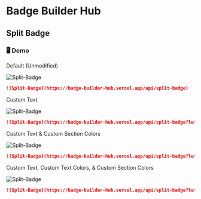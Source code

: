 # Badge Builder Hub

## Split Badge

### 🖥️ Demo

Default (Unmodified)

![Split-Badge](https://badge-builder-hub.vercel.app/api/split-badge)

```md
![Split-Badge](https://badge-builder-hub.vercel.app/api/split-badge)
```

Custom Text

![Split-Badge](https://badge-builder-hub.vercel.app/api/split-badge?leftText=Hello&rightText=World)

```md
![Split-Badge](https://badge-builder-hub.vercel.app/api/split-badge?leftText=Hello&rightText=World)
```

Custom Text & Custom Section Colors

![Split-Badge](https://badge-builder-hub.vercel.app/api/split-badge?leftText=Hello&rightText=World&leftSectionColor=333&rightSectionColor=6660e0)

```md
![Split-Badge](https://badge-builder-hub.vercel.app/api/split-badge?leftText=Hello&rightText=World&leftSectionColor=333&rightSectionColor=6660e0)
```

Custom Text, Custom Text Colors, & Custom Section Colors

![Split-Badge](https://badge-builder-hub.vercel.app/api/split-badge?leftText=Hello&rightText=World&leftTextColor=333&rightTextColor=f5f5f5&leftSectionColor=f5f5f5&rightSectionColor=00ffff)

```md
![Split-Badge](https://badge-builder-hub.vercel.app/api/split-badge?leftText=Hello&rightText=World&leftTextColor=333&rightTextColor=6660e0&leftSectionColor=f5f5f5&rightSectionColor=00ffff)
```